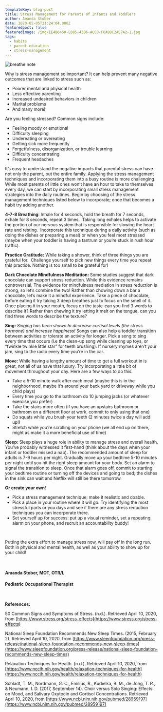 ```yaml
---
templateKey: blog-post
title: Stress Management for Parents of Infants and Toddlers
author: Amanda Stober
date: 2020-05-05T21:24:04.000Z
featuredpost: false
featuredimage: /img/EE486450-E085-43B6-ACC0-F8A8DC2AE7A2-1.jpg
tags: 
  - habits
  - parent-education
  - stress-management
---
```

![breathe note](/img/EE486450-E085-43B6-ACC0-F8A8DC2AE7A2-1.jpg)

Why is stress management so important? It can help prevent many negative outcomes that are linked to stress such as:

- Poorer mental and physical health
- Less effective parenting
- Increased undesired behaviors in children
- Marital problems
- And many more!

Are you feeling stressed? Common signs include:

- Feeling moody or emotional
- Difficulty sleeping
- Undereating or overeating
- Getting sick more frequently
- Forgetfulness, disorganization, or trouble learning
- Difficulty concentrating
- Frequent headaches

It’s easy to understand the negative impacts that parental stress can have not only the parent, but the entire family. Applying the stress management techniques and incorporating them into a busy routine is more challenging. While most parents of little ones won’t have an hour to take to themselves every day, we can start by incorporating small stress management strategies into the daily routines. Begin by choosing of the stress management techniques listed below to incorporate; once that becomes a habit try adding another.

**4-7-8 Breathing**: Inhale for 4 seconds, hold the breath for 7 seconds, exhale for 8 seconds, repeat 3 times.  Taking long exhales helps to activate the portion of our nervous system that is responsible for slowing the heart rate and resting.  Incorporate this technique during a daily activity (such as doing the dishes or preparing a meal) or when you feel most stressed (maybe when your toddler is having a tantrum or you’re stuck in rush hour traffic).

**Practice Gratitude:** While taking a shower, think of three things you are grateful for.  Challenge yourself to pick new things every time you repeat this practice. Nothing is too small to be grateful for!

**Dark Chocolate Mindfulness Meditation:** Some studies suggest that dark chocolate can support stress reduction. While this evidence remains controversial. The evidence for mindfulness mediation in stress reduction is strong, so let’s combine the two! Rather than chowing down a bar a chocolate, let’s make it a mindful experience. Take a piece of chocolate, before eating it try taking 3 deep breathes just to focus on the smell of it. Once placing it in your mouth, focus on the taste-can you find 3 words to describe it? Rather than chewing it try letting it melt on the tongue, can you find three words to describe the texture?

**Sing:** _Singing has been shown to decrease cortisol levels (the stress hormone) and increase happiness!_ Songs can also help a toddler transition between activities or tolerate an activity for longer. Pick a song to sing every time that occurs (i.e the clean-up song while cleaning up toys, or “twinkle twinkle little star” for teeth brushing). If nursery rhymes aren’t your jam, sing to the radio every time you’re in the car.

**Move:** While having a lengthy amount of time to get a full workout in is great, not all of us have that luxury. Try incorporating a little bit of movement throughout your day. Here are a few ways to do this.

- Take a 5-10 minute walk after each meal (maybe this is in the neighborhood, maybe it’s around your back yard or driveway while you child plays)
- Every time you go to the bathroom do 10 jumping jacks (or whatever exercise you prefer)
- Take the stairs more often (if you have an upstairs bathroom or bathroom on a different floor at work, commit to only using that one)
- Do squats while you brush your teeth (2 minutes twice a day will add up!)
- Stretch while you’re scrolling on your phone (we all end up on there, might as make it a more beneficial use of time)

**Sleep:** Sleep plays a huge role in ability to manage stress and overall health. You’ve probably witnessed it first-hand (think about the days when your infant or toddler missed a nap). The recommended amount of sleep for adults is 7-9 hours per night. Gradually move up your bedtime 5-10 minutes per night until you hit the right sleep amount for your body. Set an alarm to signal the transition to sleep. Once that alarm goes off, commit to starting your bedtime routine or turning off the devices and going to bed; the dishes in the sink can wait and Netflix will still be there tomorrow.

 **Or create your own**!

- Pick a stress management technique; make it realistic and doable.
- Pick a place in your routine where it will go. Try identifying the most stressful parts or you days and see if there are any stress reduction techniques you can incorporate there.
- Set yourself up for success: put up a visual reminder, set a repeating alarm on your phone, and recruit an accountability buddy!

 

Putting the extra effort to manage stress now, will pay off in the long run. Both in physical and mental health, as well as your ability to show up for your child!

 

#### Amanda Stober, MOT, OTR/L

#### Pediatric Occupational Therapist

 

**References:**

50 Common Signs and Symptoms of Stress. (n.d.). Retrieved April 10, 2020, from [https://www.stress.org/stress-effects](https://www.stress.org/stress-effects)

National Sleep Foundation Recommends New Sleep Times. (2015, February 2). Retrieved April 10, 2020, from [https://www.sleepfoundation.org/press-release/national-sleep-foundation-recommends-new-sleep-times](https://www.sleepfoundation.org/press-release/national-sleep-foundation-recommends-new-sleep-times)

Relaxation Techniques for Health. (n.d.). Retrieved April 10, 2020, from [https://www.nccih.nih.gov/health/relaxation-techniques-for-health](https://www.nccih.nih.gov/health/relaxation-techniques-for-health)

Schladt, T. M., Nordmann, G. C., Emilius, R., Kudielka, B. M., de Jong, T. R., & Neumann, I. D. (2017, September 14). Choir versus Solo Singing: Effects on Mood, and Salivary Oxytocin and Cortisol Concentrations. Retrieved April 10, 2020, from [https://www.ncbi.nlm.nih.gov/pubmed/28959197](https://www.ncbi.nlm.nih.gov/pubmed/28959197)
